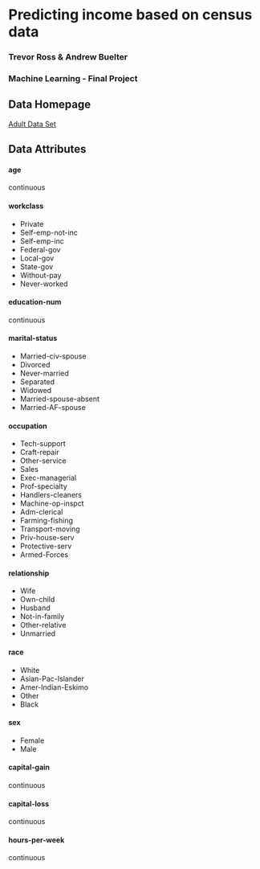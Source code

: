 # Predicting income based on census data
### Trevor Ross & Andrew Buelter
### Machine Learning - Final Project

## Data Homepage
[Adult Data Set ](https://archive.ics.uci.edu/ml/datasets/Adult)
## Data Attributes
#### age
continuous

#### workclass
* Private
* Self-emp-not-inc
* Self-emp-inc
* Federal-gov
* Local-gov
* State-gov
* Without-pay
* Never-worked

#### education-num
continuous

#### marital-status
* Married-civ-spouse
* Divorced
* Never-married
* Separated
* Widowed
* Married-spouse-absent
* Married-AF-spouse
#### occupation
* Tech-support
* Craft-repair
* Other-service
* Sales
* Exec-managerial
* Prof-specialty
* Handlers-cleaners
* Machine-op-inspct
* Adm-clerical
* Farming-fishing
* Transport-moving
* Priv-house-serv
* Protective-serv
* Armed-Forces
#### relationship
* Wife
* Own-child
* Husband
* Not-in-family
* Other-relative
* Unmarried
#### race
* White
* Asian-Pac-Islander
* Amer-Indian-Eskimo
* Other
* Black
#### sex
* Female
* Male
#### capital-gain
continuous
#### capital-loss
continuous
#### hours-per-week
continuous
